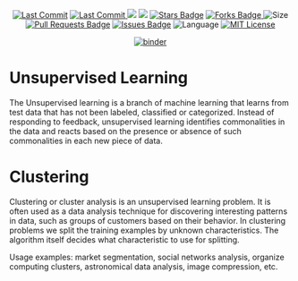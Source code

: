 <p align="center"> 
<a href="https://github.com/milaan9"><img src="https://img.shields.io/static/v1?logo=github&label=maintainer&message=milaan9&color=ff3300" alt="Last Commit"/></a> 
<a href="https://github.com/milaan9/Clustering_Algorithms_from_Scratch/graphs/commit-activity"><img src="https://img.shields.io/github/last-commit/milaan9/Clustering_Algorithms_from_Scratch.svg?colorB=ff8000&style=flat" alt="Last Commit"/> </a> 
<a href="https://github.com/milaan9/Clustering_Algorithms_from_Scratch/pulse" alt="Activity"><img src="https://img.shields.io/github/commit-activity/m/milaan9/Clustering_Algorithms_from_Scratch.svg?colorB=teal&style=flat" /></a> 
<a href="https://hits.seeyoufarm.com"><img src="https://hits.seeyoufarm.com/api/count/incr/badge.svg?url=https%3A%2F%2Fgithub.com%2Fmilaan9%2FClustering_Algorithms_from_Scratch&count_bg=%231DC92C&title_bg=%23555555&icon=&icon_color=%23E7E7E7&title=views&edge_flat=false"/></a>
<a href="https://github.com/milaan9/Clustering_Algorithms_from_Scratch/stargazers"><img src="https://img.shields.io/github/stars/milaan9/Clustering_Algorithms_from_Scratch.svg?colorB=1a53ff" alt="Stars Badge"/></a>
<a href="https://github.com/milaan9/Clustering_Algorithms_from_Scratch/network/members"><img src="https://img.shields.io/github/forks/milaan9/Clustering_Algorithms_from_Scratch" alt="Forks Badge"/> </a>
<img src="https://img.shields.io/github/repo-size/milaan9/Clustering_Algorithms_from_Scratch.svg?colorB=CC66FF&style=flat" alt="Size"/>
<a href="https://github.com/milaan9/Clustering_Algorithms_from_Scratch/pulls"><img src="https://img.shields.io/github/issues-pr/milaan9/Clustering_Algorithms_from_Scratch.svg?colorB=yellow&style=flat" alt="Pull Requests Badge"/></a>
<a href="https://github.com/milaan9/Clustering_Algorithms_from_Scratch/issues"><img src="https://img.shields.io/github/issues/milaan9/Clustering_Algorithms_from_Scratch.svg?colorB=yellow&style=flat" alt="Issues Badge"/></a>
<img src="https://img.shields.io/github/languages/top/milaan9/Clustering_Algorithms_from_Scratch.svg?colorB=996600&style=flat" alt="Language"/></a> 
<a href="https://github.com/milaan9/Clustering_Algorithms_from_Scratch/blob/main/LICENSE"><img src="https://img.shields.io/badge/License-MIT-blueviolet.svg" alt="MIT License"/></a>
</p> 
<!--<img src="https://badges.pufler.dev/contributors/milaan9/01_Python_Introduction?size=50&padding=5&bots=true" alt="milaan9"/>-->

<p align="center"> 
<a href="https://mybinder.org/v2/gh/milaan9/Clustering_Algorithms_from_Scratch/HEAD"><img src="https://mybinder.org/badge_logo.svg" alt="binder"/></a> 
</p>  


# Unsupervised Learning
The Unsupervised learning is a branch of machine learning that learns from test data that has not been labeled, classified or categorized. Instead of responding to feedback, unsupervised learning identifies commonalities in the data and reacts based on the presence or absence of such commonalities in each new piece of data.

# Clustering
Clustering or cluster analysis is an unsupervised learning problem. It is often used as a data analysis technique for discovering interesting patterns in data, such as groups of customers based on their behavior. In clustering problems we split the training examples by unknown characteristics. The algorithm itself decides what characteristic to use for splitting.

Usage examples: market segmentation, social networks analysis, organize computing clusters, astronomical data analysis, image compression, etc.


